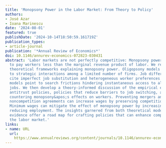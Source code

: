```yaml
---
title: 'Monopsony Power in the Labor Market: From Theory to Policy'
authors:
- José Azar
- Ioana Marinescu
date: '2024-08-01'
featured: true
publishDate: '2024-10-14T18:50:59.161719Z'
publication_types:
- article-journal
publication: '*Annual Review of Economics*'
doi: 10.1146/annurev-economics-072823-030431
abstract: 'Labor markets are not perfectly competitive: Monopsony power enables employers
  to pay workers less than the marginal revenue product of labor. We review three
  theoretical frameworks explaining monopsony power. Oligopsony models attribute it
  to strategic interactions among a limited number of firms. Job differentiation models
  cite imperfect job substitution and heterogeneous worker preferences. Search-and-matching
  models point to search frictions hindering instantaneous access to all available
  jobs. We then develop a theory-informed discussion of the empirical evidence on
  antitrust policies, policies that reduce barriers to job switching, and policies
  countering monopsony&apos;s effects on workers. Preventing mergers and regulating
  noncompetition agreements can increase wages by preserving competition among employers.
  Minimum wages can mitigate the effect of monopsony power by increasing wages without
  reducing employment. The insights garnered from both theoretical models and empirical
  evidence offer a road map for crafting policies that can enhance competition in
  the labor market.'
links:
- name: URL
  url: 
    https://www.annualreviews.org/content/journals/10.1146/annurev-economics-072823-030431
---
```

